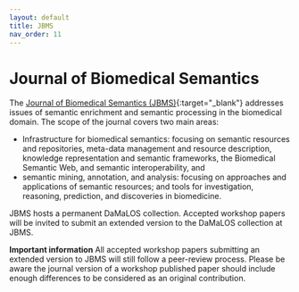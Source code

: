 ```yaml
---
layout: default
title: JBMS
nav_order: 11
---
```


# Journal of Biomedical Semantics
The [Journal of Biomedical Semantics (JBMS)](https://jbiomedsem.biomedcentral.com/){:target="_blank"} addresses issues of semantic enrichment and semantic processing in the biomedical domain. The scope of the journal covers two main areas:
* Infrastructure for biomedical semantics: focusing on semantic resources and repositories, meta-data management and resource description, knowledge representation and semantic frameworks, the Biomedical Semantic Web, and semantic interoperability, and
* semantic mining, annotation, and analysis: focusing on approaches and applications of semantic resources; and tools for investigation, reasoning, prediction, and discoveries in biomedicine.

JBMS hosts a permanent DaMaLOS collection. Accepted workshop papers will be invited to submit an extended version to the DaMaLOS collection at JBMS.

__Important information__
All accepted workshop papers submitting an extended version to JBMS will still follow a peer-review process. Please be aware the journal version of a workshop published paper should include enough differences to be considered as an original contribution.
